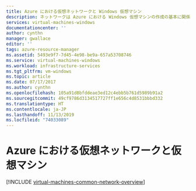 ```yaml
---
title: Azure における仮想ネットワークと Windows 仮想マシン
description: ネットワークは Azure における Windows 仮想マシンの作成の基本に関係するため、ここで説明します。
services: virtual-machines-windows
documentationcenter: ''
author: cynthn
manager: gwallace
editor: ''
tags: azure-resource-manager
ms.assetid: 5493e9f7-7d45-4e98-be9a-657a53708746
ms.service: virtual-machines-windows
ms.workload: infrastructure-services
ms.tgt_pltfrm: vm-windows
ms.topic: article
ms.date: 07/17/2017
ms.author: cynthn
ms.openlocfilehash: 105a91d8bfddeae3ed12c4ebb5b761d5989b91a2
ms.sourcegitcommit: 49cf9786d3134517727ff1e656c4d8531bbbd332
ms.translationtype: HT
ms.contentlocale: ja-JP
ms.lasthandoff: 11/13/2019
ms.locfileid: "74033089"
---
```

# <a name="virtual-networks-and-virtual-machines-in-azure"></a>Azure における仮想ネットワークと仮想マシン 

[!INCLUDE [virtual-machines-common-network-overview](../../../includes/virtual-machines-common-network-overview.md)]
